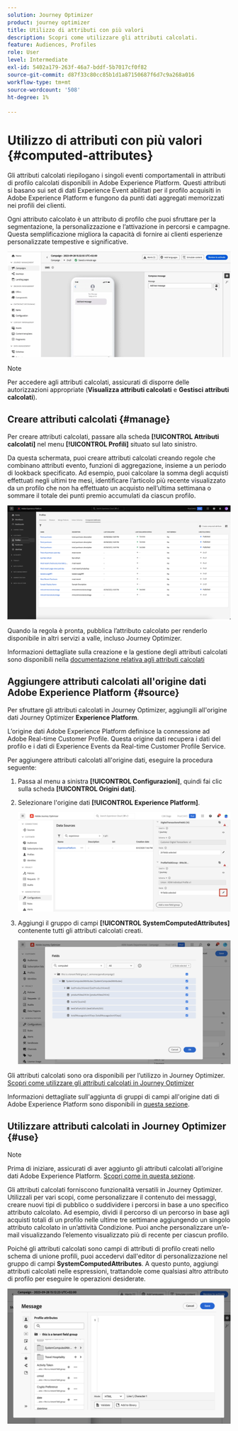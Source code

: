 ```yaml
---
solution: Journey Optimizer
product: journey optimizer
title: Utilizzo di attributi con più valori
description: Scopri come utilizzare gli attributi calcolati.
feature: Audiences, Profiles
role: User
level: Intermediate
exl-id: 5402a179-263f-46a7-bddf-5b7017cf0f82
source-git-commit: d87f33c80cc85b1d1a87150687f6d7c9a268a016
workflow-type: tm+mt
source-wordcount: '508'
ht-degree: 1%

---
```


# Utilizzo di attributi con più valori {#computed-attributes}

Gli attributi calcolati riepilogano i singoli eventi comportamentali in attributi di profilo calcolati disponibili in Adobe Experience Platform. Questi attributi si basano sui set di dati Experience Event abilitati per il profilo acquisiti in Adobe Experience Platform e fungono da punti dati aggregati memorizzati nei profili dei clienti.

Ogni attributo calcolato è un attributo di profilo che puoi sfruttare per la segmentazione, la personalizzazione e l’attivazione in percorsi e campagne. Questa semplificazione migliora la capacità di fornire ai clienti esperienze personalizzate tempestive e significative.


![](../rn/assets/do-not-localize/computed-attributes.gif)


>[!NOTE]
>
>Per accedere agli attributi calcolati, assicurati di disporre delle autorizzazioni appropriate (**Visualizza attributi calcolati** e **Gestisci attributi calcolati**).

## Creare attributi calcolati {#manage}

Per creare attributi calcolati, passare alla scheda **[!UICONTROL Attributi calcolati]** nel menu **[!UICONTROL Profili]** situato sul lato sinistro.

Da questa schermata, puoi creare attributi calcolati creando regole che combinano attributi evento, funzioni di aggregazione, insieme a un periodo di lookback specificato. Ad esempio, puoi calcolare la somma degli acquisti effettuati negli ultimi tre mesi, identificare l’articolo più recente visualizzato da un profilo che non ha effettuato un acquisto nell’ultima settimana o sommare il totale dei punti premio accumulati da ciascun profilo.

![](assets/computed-attributes.png)

Quando la regola è pronta, pubblica l’attributo calcolato per renderlo disponibile in altri servizi a valle, incluso Journey Optimizer.

Informazioni dettagliate sulla creazione e la gestione degli attributi calcolati sono disponibili nella [documentazione relativa agli attributi calcolati](https://experienceleague.adobe.com/docs/experience-platform/profile/computed-attributes/overview.html?lang=it)

## Aggiungere attributi calcolati all&#39;origine dati Adobe Experience Platform {#source}

Per sfruttare gli attributi calcolati in Journey Optimizer, aggiungili all&#39;origine dati Journey Optimizer **Experience Platform**.

L’origine dati Adobe Experience Platform definisce la connessione ad Adobe Real-time Customer Profile. Questa origine dati recupera i dati del profilo e i dati di Experience Events da Real-time Customer Profile Service.

Per aggiungere attributi calcolati all&#39;origine dati, eseguire la procedura seguente:

1. Passa al menu a sinistra **[!UICONTROL Configurazioni]**, quindi fai clic sulla scheda **[!UICONTROL Origini dati]**.

1. Selezionare l&#39;origine dati **[!UICONTROL Experience Platform]**.

   ![](assets/computed-attributes-add.png)

1. Aggiungi il gruppo di campi **[!UICONTROL SystemComputedAttributes]** contenente tutti gli attributi calcolati creati.

   ![](assets/computed-attributes-fieldgroup.png)

Gli attributi calcolati sono ora disponibili per l’utilizzo in Journey Optimizer. [Scopri come utilizzare gli attributi calcolati in Journey Optimizer](#use)

Informazioni dettagliate sull&#39;aggiunta di gruppi di campi all&#39;origine dati di Adobe Experience Platform sono disponibili in [questa sezione](../datasource/adobe-experience-platform-data-source.md).

## Utilizzare attributi calcolati in Journey Optimizer {#use}

>[!NOTE]
>
>Prima di iniziare, assicurati di aver aggiunto gli attributi calcolati all’origine dati Adobe Experience Platform. [Scopri come in questa sezione](#source).

Gli attributi calcolati forniscono funzionalità versatili in Journey Optimizer. Utilizzali per vari scopi, come personalizzare il contenuto dei messaggi, creare nuovi tipi di pubblico o suddividere i percorsi in base a uno specifico attributo calcolato. Ad esempio, dividi il percorso di un percorso in base agli acquisti totali di un profilo nelle ultime tre settimane aggiungendo un singolo attributo calcolato in un’attività Condizione. Puoi anche personalizzare un’e-mail visualizzando l’elemento visualizzato più di recente per ciascun profilo.

Poiché gli attributi calcolati sono campi di attributi di profilo creati nello schema di unione profili, puoi accedervi dall&#39;editor di personalizzazione nel gruppo di campi **SystemComputedAttributes**. A questo punto, aggiungi attributi calcolati nelle espressioni, trattandole come qualsiasi altro attributo di profilo per eseguire le operazioni desiderate.

![](assets/computed-attributes-ajo.png)
